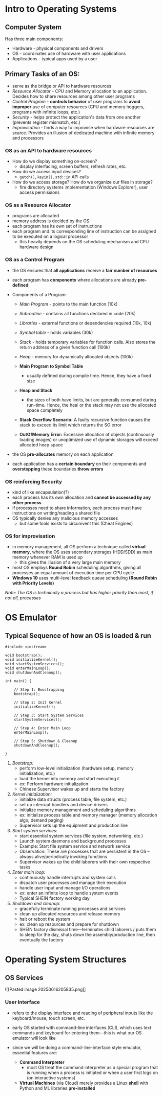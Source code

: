 # Intro to Operating Systems

## Computer System
Has three main components:
- Hardware - physical components and drivers
- OS - coordinates use of hardware with user applications
- Applications - typical apps used by a user

## Primary Tasks of an OS:
- serve as the bridge or API to hardware resources
- *Resource Allocator* - CPU and Memory allocation to an application. Decides how to share resources among other user programs
- *Control Program* - **controls behavior** of user programs to **avoid** **improper** use of computer resources (CPU and memory hoggers, programs with infinite loops, etc.)
- *Security* - helps protect the application's data from one another (prevents register mismatch, etc.)
- *Improvisation* - finds a way to improvise when hardware resources are scarce. Provides an illusion of dedicated machine with infinite memory and processors

### OS as an API to hardware resources
- How do we display something on-screen? 
	- display interfacing, screen buffers, refresh rates, etc.
- How do we access input devices?
	- `getch()`, `keyin()`, `std::in` API calls
- How do we access storage? How do we organize our files in storage?
	- fire directory systems implementation (Windows Explorer), user access permissions

### OS as a Resource Allocator
- programs are allocated
- memory address is decided by the OS
- each program has its own set of instructions
- each program and its corresponding line of instruction can be assigned to be executed on a logical processor
	- this heavily depends on the OS scheduling mechanism and CPU hardware design
### OS as a Control Program
- the OS ensures that **all applications** receive a **fair number of resources**
- each program has **components** where allocations are already **pre-defined**
- Components of a Program:
	- *Main Program* - points to the main function (10k)
	- *Subroutine* - contains all functions declared in code (20k)
	- *Libraries* - external functions or dependencies required (10k, 10k)
	- *Symbol table* - holds variables (30k)
	- *Stack* - holds temporary variables for function calls. Also stores the return address of a given function call (100k)
	- *Heap* - memory for dynamically allocated objects (100k)

	- **Main Program to Symbol Table**
		- usually defined during compile time. Hence, they have a fixed size
	- **Heap and Stack**
		- the sizes of both have limits, but are generally consumed during run-time. Hence, the heal or the stack may not use the allocated space completely
	- **Stack Overflow Scenario:** A faulty recursive function causes the stack to exceed its limit which returns the SO error
	- **OutOfMemory Error:** Excessive allocation of objects (continuously loading images) or unoptimized use of dynamic storages will exceed allocated heap space
	
- the OS **pre-allocates** memory on each application
- each application has a **certain boundary** on their components and **overstepping** these boundaries **throw errors**

### OS reinforcing Security
- kind of like encapsulation(?)
- each process has its own allocation and **cannot be accessed by any other process**
- if processes need to share information, each process must have instructions on writing/reading a shared file
- OS typically denies any malicious memory accesses
	- but some tools exists to circumvent this (Cheat Engines)

### OS for improvisation
- in memory management, all OS perform a technique called **virtual memory**, where the OS uses secondary storages (HDD/SDD) as main memory whenever RAM is used up
	- this gives the illusion of a very large main memory
- most OS employs **Round Robin** scheduling algorithms, giving all processes an equal amount of execution time per CPU cycle
- **Windows 10** uses multi-level feedback queue scheduling **(Round Robin with Priority Levels)**

*Note: The OS is technically a process but has higher priority than most, if not all, processes*
# OS Emulator

## Typical Sequence of how an OS is loaded & run
```
#include <iostream>

void bootstrap();
void initializeKernel();
void startSystemServices();
void enterMainLoop();
void shutdownAndCleanup();

int main() {

	// Step 1: Boostrapping
	bootstrap();

	// Step 2: Init Kernel
	initializeKernel();

	// Step 3: Start System Services
	startSystemServices();

	// Step 4: Enter Main Loop
	enterMainLoop();

	// Step 5: Shutdown & Cleanup
	shutdownAndCleanup();

}
```

1. *Bootstrap:*
	- perform low-level initialization (hardware setup, memory initialization, etc.)
	- load the kernel into memory and start executing it
	- ex: Perform hardware initialization
	- Chinese Supervisor wakes up and starts the factory
2. *Kernel initialization:*
	- initialize data structs (process table, file system, etc.)
	- set up interrupt handlers and device drivers
	- initialize memory management and scheduling algorithms
	- ex: initialize process table and memory manager (memory allocation algo, demand paging)
	- Supervisor sets up the equipment and production line
3. *Start system services:*
	- start essential system services (file system, networking, etc.)
	- Launch system daemons and background processes 
	- Example: Start file system service and network service 
	- Observation: These are processes that are persistent in the OS – always alive/periodically invoking functions
	- Supervisor wakes up the child laborers with their own respective tasks
4. *Enter main loop:*
	- continuously handle interrupts and system calls
	- dispatch user processes and manage their execution
	- handle user input and manage I/O operations
	- ex: enter an infinite loop to handle system events
	- Typical SHEIN factory working day 
5. *Shutdown and cleanup:*
	- gracefully terminate running processes and services
	- clean up allocated resources and release memory
	- halt or reboot the system
	- ex: clean up resources and prepare for shutdown
	- SHEIN factory dismissal time—terminates child laborers / puts them to sleep for the day, shuts down the assembly/production line, then eventually the factory

# Operating System Structures

## OS Services

![[Pasted image 20250616205835.png]]

### User Interface
- refers to the display interface and reading of peripheral inputs like the keyboard/mouse, touch screen, etc.
- early OS started with command-line interfaces (CLI), which uses text commands and keyboard for entering them—this is what our OS emulator will look like

- since we will be doing a command-line-interface style emulator, essential features are:
	- **Command Interpreter**
		- most OS treat the command interpreter as a special program that is running when a process is initiated or when a user first logs on (on interactive systems)
	- **Virtual Machines** (via Cloud) merely provides a Linux **shell** with Python and ML libraries **pre-installed**
